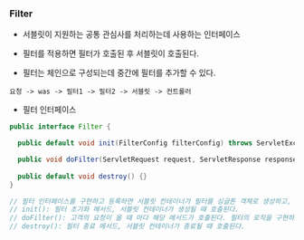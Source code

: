 ### Filter

* 서블릿이 지원하는 공통 관심사를 처리하는데 사용하는 인터페이스

* 필터를 적용하면 필터가 호출된 후 서블릿이 호출된다.

* 필터는 체인으로 구성되는데 중간에 필터를 추가할 수 있다.

```
요청 -> was -> 필터1 -> 필터2 -> 서블릿 -> 컨트롤러
```
* 필터 인터페이스

```java
public interface Filter {

  public default void init(FilterConfig filterConfig) throws ServletException{}

  public void doFilter(ServletRequest request, ServletResponse response,FilterChain chain) throws IOException, ServletException
  
  public default void destroy() {}
}

// 필터 인터페이스를 구현하고 등록하면 서블릿 컨테이너가 필터를 싱글톤 객체로 생성하고, 관리한다.
// init(): 필터 초기화 메서드, 서블릿 컨테이너가 생성될 때 호출된다.
// doFilter(): 고객의 요청이 올 때 마다 해당 메서드가 호출된다. 필터의 로직을 구현하면 된다.
// destroy(): 필터 종료 메서드, 서블릿 컨테이너가 종료될 때 호출된다.
```

